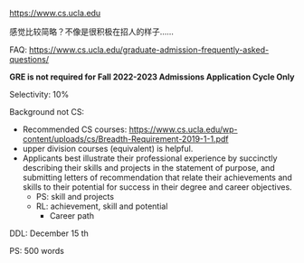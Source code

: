 https://www.cs.ucla.edu

感觉比较简略？不像是很积极在招人的样子……

FAQ: https://www.cs.ucla.edu/graduate-admission-frequently-asked-questions/

**GRE is not required for Fall 2022-2023 Admissions Application Cycle Only**

Selectivity: 10%

Background not CS:
- Recommended CS courses: https://www.cs.ucla.edu/wp-content/uploads/cs/Breadth-Requirement-2019-1-1.pdf
- upper division courses (equivalent) is helpful.
- Applicants best illustrate their professional experience by succinctly describing their skills and projects in the statement of purpose, and submitting letters of recommendation that relate their achievements and skills to their potential for success in their degree and career objectives.
  - PS: skill and projects
  - RL: achievement, skill and potential
    - Career path

DDL: December 15 th

PS: 500 words